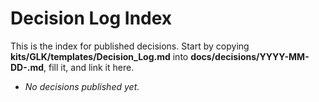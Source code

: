 <!-- status: stub; target: 150+ words -->
<!-- status: stub; target: 150+ words -->
<!-- status: stub; target: 150+ words -->
<!-- status: stub; target: 150+ words -->
<!-- status: stub; target: 150+ words -->
<!-- status: stub; target: 150+ words -->
# Decision Log Index

This is the index for published decisions. Start by copying **kits/GLK/templates/Decision_Log.md** into **docs/decisions/YYYY-MM-DD-<slug>.md**, fill it, and link it here.

- _No decisions published yet._







